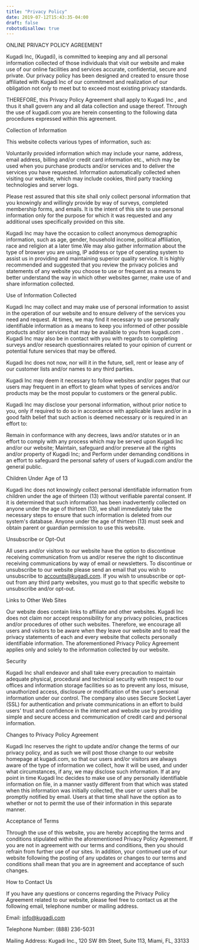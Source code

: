 ```yaml
---
title: "Privacy Policy"
date: 2019-07-12T15:43:35-04:00
draft: false
robotsdisallow: true
---
```


ONLINE PRIVACY POLICY AGREEMENT

Kugadi Inc, (Kugadi), is committed to keeping any and all personal information collected of those individuals that visit our website and make use of our online facilities and services accurate, confidential, secure and private. Our privacy policy has been designed and created to ensure those affiliated with Kugadi Inc of our commitment and realization of our obligation not only to meet but to exceed most existing privacy standards.

THEREFORE, this Privacy Policy Agreement shall apply to Kugadi Inc , and thus it shall govern any and all data collection and usage thereof. Through the use of kugadi.com you are herein consenting to the following data procedures expressed within this agreement.

Collection of Information

This website collects various types of information, such as:

Voluntarily provided information which may include your name, address, email address, billing and/or credit card information etc., which may be used when you purchase products and/or services and to deliver the services you have requested.
Information automatically collected when visiting our website, which may include cookies, third party tracking technologies and server logs.

Please rest assured that this site shall only collect personal information that you knowingly and willingly provide by way of surveys, completed membership forms, and emails. It is the intent of this site to use personal information only for the purpose for which it was requested and any additional uses specifically provided on this site.

Kugadi Inc may have the occasion to collect anonymous demographic information, such as age, gender, household income, political affiliation, race and religion at a later time.We may also gather information about the type of browser you are using, IP address or type of operating system to assist us in providing and maintaining superior quality service. It is highly recommended and suggested that you review the privacy policies and statements of any website you choose to use or frequent as a means to better understand the way in which other websites garner, make use of and share information collected.

Use of Information Collected

Kugadi Inc may collect and may make use of personal information to assist in the operation of our website and to ensure delivery of the services you need and request. At times, we may find it necessary to use personally identifiable information as a means to keep you informed of other possible products and/or services that may be available to you from kugadi.com . Kugadi Inc may also be in contact with you with regards to completing surveys and/or research questionnaires related to your opinion of current or potential future services that may be offered.

Kugadi Inc does not now, nor will it in the future, sell, rent or lease any of our customer lists and/or names to any third parties.

Kugadi Inc may deem it necessary to follow websites and/or pages that our users may frequent in an effort to gleam what types of services and/or products may be the most popular to customers or the general public.

Kugadi Inc may disclose your personal information, without prior notice to you, only if required to do so in accordance with applicable laws and/or in a good faith belief that such action is deemed necessary or is required in an effort to:

Remain in conformance with any decrees, laws and/or statutes or in an effort to comply with any process which may be served upon Kugadi Inc and/or our website;
Maintain, safeguard and/or preserve all the rights and/or property of Kugadi Inc; and
Perform under demanding conditions in an effort to safeguard the personal safety of users of kugadi.com and/or the general public.

Children Under Age of 13

Kugadi Inc does not knowingly collect personal identifiable information from children under the age of thirteen (13) without verifiable parental consent. If it is determined that such information has been inadvertently collected on anyone under the age of thirteen (13), we shall immediately take the necessary steps to ensure that such information is deleted from our system's database. Anyone under the age of thirteen (13) must seek and obtain parent or guardian permission to use this website.

Unsubscribe or Opt-Out

All users and/or visitors to our website have the option to discontinue receiving communication from us and/or reserve the right to discontinue receiving communications by way of email or newsletters. To discontinue or unsubscribe to our website please send an email that you wish to unsubscribe to accounts@kugadi.com. If you wish to unsubscribe or opt-out from any third party websites, you must go to that specific website to unsubscribe and/or opt-out.

Links to Other Web Sites

Our website does contain links to affiliate and other websites. Kugadi Inc does not claim nor accept responsibility for any privacy policies, practices and/or procedures of other such websites. Therefore, we encourage all users and visitors to be aware when they leave our website and to read the privacy statements of each and every website that collects personally identifiable information. The aforementioned Privacy Policy Agreement applies only and solely to the information collected by our website.

Security

Kugadi Inc shall endeavor and shall take every precaution to maintain adequate physical, procedural and technical security with respect to our offices and information storage facilities so as to prevent any loss, misuse, unauthorized access, disclosure or modification of the user's personal information under our control. The company also uses Secure Socket Layer (SSL) for authentication and private communications in an effort to build users' trust and confidence in the internet and website use by providing simple and secure access and communication of credit card and personal information.

Changes to Privacy Policy Agreement

Kugadi Inc reserves the right to update and/or change the terms of our privacy policy, and as such we will post those change to our website homepage at kugadi.com, so that our users and/or visitors are always aware of the type of information we collect, how it will be used, and under what circumstances, if any, we may disclose such information. If at any point in time Kugadi Inc decides to make use of any personally identifiable information on file, in a manner vastly different from that which was stated when this information was initially collected, the user or users shall be promptly notified by email. Users at that time shall have the option as to whether or not to permit the use of their information in this separate manner.

Acceptance of Terms

Through the use of this website, you are hereby accepting the terms and conditions stipulated within the aforementioned Privacy Policy Agreement. If you are not in agreement with our terms and conditions, then you should refrain from further use of our sites. In addition, your continued use of our website following the posting of any updates or changes to our terms and conditions shall mean that you are in agreement and acceptance of such changes.

How to Contact Us

If you have any questions or concerns regarding the Privacy Policy Agreement related to our website, please feel free to contact us at the following email, telephone number or mailing address.

Email: info@kugadi.com

Telephone Number: (888) 236-5031

Mailing Address: Kugadi Inc., 120 SW 8th Steet, Suite 113, Miami, FL, 33133
